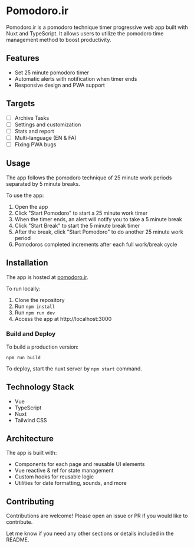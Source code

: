 # Pomodoro.ir

Pomodoro.ir is a pomodoro technique timer progressive web app built with Nuxt and TypeScript. It allows users to utilize the pomodoro time management method to boost productivity.

## Features

- Set 25 minute pomodoro timer
- Automatic alerts with notification when timer ends 
- Responsive design and PWA support

## Targets
-  [ ] Archive Tasks
-  [ ] Settings and customization
-  [ ] Stats and report
-  [ ] Multi-language (EN & FA)
-  [ ] Fixing PWA bugs

## Usage

The app follows the pomodoro technique of 25 minute work periods separated by 5 minute breaks. 

To use the app:

1. Open the app
2. Click "Start Pomodoro" to start a 25 minute work timer
3. When the timer ends, an alert will notify you to take a 5 minute break
4. Click "Start Break" to start the 5 minute break timer 
5. After the break, click "Start Pomodoro" to do another 25 minute work period
6. Pomodoros completed increments after each full work/break cycle

## Installation

The app is hosted at [pomodoro.ir](https://pomodoro.ir).

To run locally:

1. Clone the repository 
2. Run `npm install`
3. Run `npm run dev`
4. Access the app at http://localhost:3000

### Build and Deploy

To build a production version:

`npm run build`

To deploy, start the nuxt server by `npm start` command.

## Technology Stack

- Vue 
- TypeScript
- Nuxt
- Tailwind CSS

## Architecture

The app is built with:

- Components for each page and reusable UI elements
- Vue reactive & ref for state management
- Custom hooks for reusable logic
- Utilities for date formatting, sounds, and more

## Contributing

Contributions are welcome! Please open an issue or PR if you would like to contribute.

Let me know if you need any other sections or details included in the README.

